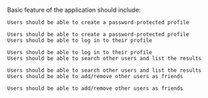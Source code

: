 Basic feature of the application should include:

    Users should be able to create a password-protected profile

    Users should be able to create a password-protected profile
    Users should be able to log in to their profile

    Users should be able to log in to their profile
    Users should be able to search other users and list the results

    Users should be able to search other users and list the results
    Users should be able to add/remove other users as friends

    Users should be able to add/remove other users as friends
